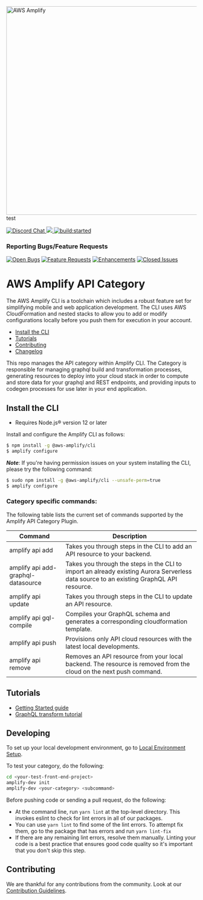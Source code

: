 <a href="https://aws-amplify.github.io/" target="_blank">
    <img src="https://s3.amazonaws.com/aws-mobile-hub-images/aws-amplify-logo.png" alt="AWS Amplify" width="550" >
</a>
test

<p>
  <a href="https://discord.gg/jWVbPfC" target="_blank">
    <img src="https://img.shields.io/discord/308323056592486420?logo=discord"" alt="Discord Chat" />  
  </a>
  <a href="https://www.npmjs.com/package/@aws-amplify/cli">
    <img src="https://img.shields.io/npm/v/@aws-amplify/cli.svg" />
  </a>
  <a href="https://circleci.com/gh/aws-amplify/amplify-category-api">
    <img src="https://img.shields.io/circleci/project/github/aws-amplify/amplify-category-api/main.svg" alt="build:started">
  </a>
</p>

### Reporting Bugs/Feature Requests
 
[![Open Bugs](https://img.shields.io/github/issues/aws-amplify/amplify-category-api/bug?color=d73a4a&label=bugs)](https://github.com/aws-amplify/amplify-category-api/issues?q=is%3Aissue+is%3Aopen+label%3Abug)
[![Feature Requests](https://img.shields.io/github/issues/aws-amplify/amplify-category-api/feature-request?color=ff9001&label=feature%20requests)](https://github.com/aws-amplify/amplify-category-api/issues?q=is%3Aissue+label%3Afeature-request+is%3Aopen)
[![Enhancements](https://img.shields.io/github/issues/aws-amplify/amplify-category-api/enhancement?color=4287f5&label=enhancement)](https://github.com/aws-amplify/amplify-category-api/issues?q=is%3Aissue+is%3Aopen+label%3Aenhancement)
[![Closed Issues](https://img.shields.io/github/issues-closed/aws-amplify/amplify-category-api?color=%2325CC00&label=issues%20closed)](https://github.com/aws-amplify/amplify-category-api/issues?q=is%3Aissue+is%3Aclosed+)

# AWS Amplify API Category

The AWS Amplify CLI is a toolchain which includes a robust feature set for simplifying mobile and web application development. The CLI uses AWS CloudFormation and nested stacks to allow you to add or modify configurations locally before you push them for execution in your account.

- [Install the CLI](#install-the-cli)
- [Tutorials](#tutorials)
- [Contributing](#contributing)
- [Changelog](https://github.com/aws-amplify/amplify-category-api/releases/latest)

This repo manages the API category within Amplify CLI. The Category is responsible for managing graphql build and transformation processes, generating resources to deploy into your cloud stack in order to compute and store data for your graphql and REST endpoints, and providing inputs to codegen processes for use later in your end application.

## Install the CLI

- Requires Node.js® version 12 or later

Install and configure the Amplify CLI as follows:

```bash
$ npm install -g @aws-amplify/cli
$ amplify configure
```

**_Note_**: If you're having permission issues on your system installing the CLI, please try the following command:

```bash
$ sudo npm install -g @aws-amplify/cli --unsafe-perm=true
$ amplify configure
```

### Category specific commands:

The following table lists the current set of commands supported by the Amplify API Category Plugin.

| Command                            | Description                                                                                                                             |
| ---------------------------------- | --------------------------------------------------------------------------------------------------------------------------------------- |
| amplify api add                    | Takes you through steps in the CLI to add an API resource to your backend.                                                              |
| amplify api add-graphql-datasource | Takes you through the steps in the CLI to import an already existing Aurora Serverless data source to an existing GraphQL API resource. |
| amplify api update                 | Takes you through steps in the CLI to update an API resource.                                                                           |
| amplify api gql-compile            | Compiles your GraphQL schema and generates a corresponding cloudformation template.                                                     |
| amplify api push                   | Provisions only API cloud resources with the latest local developments.                                                                 |
| amplify api remove                 | Removes an API resource from your local backend. The resource is removed from the cloud on the next push command.                       |

## Tutorials

- [Getting Started guide](https://docs.amplify.aws/start)
- [GraphQL transform tutorial](https://docs.amplify.aws/cli/graphql-transformer/overview)

## Developing

To set up your local development environment, go to [Local Environment Setup](https://github.com/aws-amplify/amplify-category-api/blob/main/CONTRIBUTING.md#local-environment-setup).

To test your category, do the following:

```sh
cd <your-test-front-end-project>
amplify-dev init
amplify-dev <your-category> <subcommand>
```

Before pushing code or sending a pull request, do the following:

- At the command line, run `yarn lint` at the top-level directory. This invokes eslint to check for lint errors in all of our packages.
- You can use `yarn lint` to find some of the lint errors. To attempt fix them, go to the package that has errors and run `yarn lint-fix`
- If there are any remaining lint errors, resolve them manually. Linting your code is a best practice that ensures good code quality so it's important that you don't skip this step.

## Contributing

We are thankful for any contributions from the community. Look at our [Contribution Guidelines](https://github.com/aws-amplify/amplify-category-api/blob/main/CONTRIBUTING.md).
